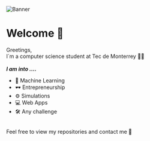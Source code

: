 ![Banner](https://i.imgur.com/p3BW7v1.png)

# **Welcome 👋**
Greetings,
<br>
I´m a computer science student at Tec de Monterrey 👨‍🎓
<br>
<br>
***I am into ....***
- 🤖 Machine Learning 
- 🕶 Entrepreneurship
- ⚙ Simulations
- 💻 Web Apps
- 🛠 Any challenge
<br>
Feel free to view my repositories and contact me 📧
<!--
**SeaWar741/SeaWar741** is a ✨ _special_ ✨ repository because its `README.md` (this file) appears on your GitHub profile.

Here are some ideas to get you started:

- 🔭 I’m currently working on ...
- 🌱 I’m currently learning ...
- 👯 I’m looking to collaborate on ...
- 🤔 I’m looking for help with ...
- 💬 Ask me about ...
- 📫 How to reach me: ...
- 😄 Pronouns: ...
- ⚡ Fun fact: ...
-->
